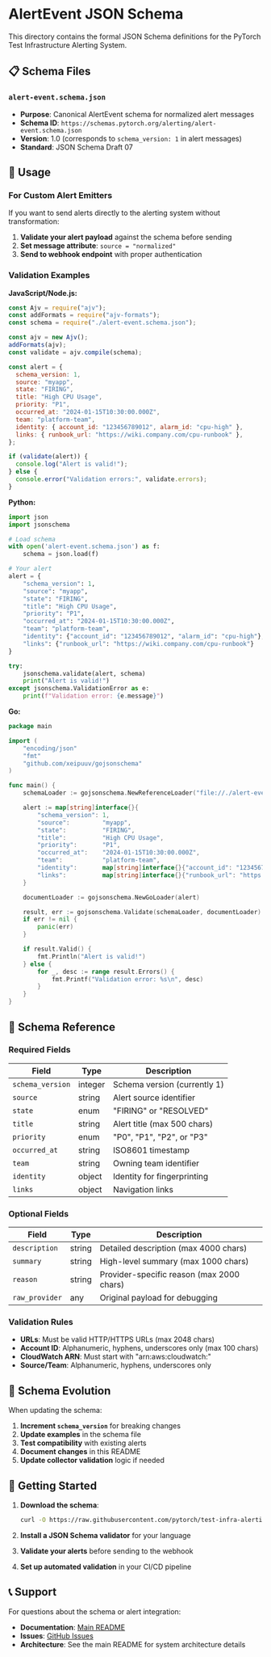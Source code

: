 # AlertEvent JSON Schema

This directory contains the formal JSON Schema definitions for the PyTorch Test Infrastructure Alerting System.

## 📋 Schema Files

### `alert-event.schema.json`

- **Purpose**: Canonical AlertEvent schema for normalized alert messages
- **Schema ID**: `https://schemas.pytorch.org/alerting/alert-event.schema.json`
- **Version**: 1.0 (corresponds to `schema_version: 1` in alert messages)
- **Standard**: JSON Schema Draft 07

## 🔧 Usage

### For Custom Alert Emitters

If you want to send alerts directly to the alerting system without transformation:

1. **Validate your alert payload** against the schema before sending
2. **Set message attribute**: `source = "normalized"`
3. **Send to webhook endpoint** with proper authentication

### Validation Examples

**JavaScript/Node.js:**

```javascript
const Ajv = require("ajv");
const addFormats = require("ajv-formats");
const schema = require("./alert-event.schema.json");

const ajv = new Ajv();
addFormats(ajv);
const validate = ajv.compile(schema);

const alert = {
  schema_version: 1,
  source: "myapp",
  state: "FIRING",
  title: "High CPU Usage",
  priority: "P1",
  occurred_at: "2024-01-15T10:30:00.000Z",
  team: "platform-team",
  identity: { account_id: "123456789012", alarm_id: "cpu-high" },
  links: { runbook_url: "https://wiki.company.com/cpu-runbook" },
};

if (validate(alert)) {
  console.log("Alert is valid!");
} else {
  console.error("Validation errors:", validate.errors);
}
```

**Python:**

```python
import json
import jsonschema

# Load schema
with open('alert-event.schema.json') as f:
    schema = json.load(f)

# Your alert
alert = {
    "schema_version": 1,
    "source": "myapp",
    "state": "FIRING",
    "title": "High CPU Usage",
    "priority": "P1",
    "occurred_at": "2024-01-15T10:30:00.000Z",
    "team": "platform-team",
    "identity": {"account_id": "123456789012", "alarm_id": "cpu-high"},
    "links": {"runbook_url": "https://wiki.company.com/cpu-runbook"}
}

try:
    jsonschema.validate(alert, schema)
    print("Alert is valid!")
except jsonschema.ValidationError as e:
    print(f"Validation error: {e.message}")
```

**Go:**

```go
package main

import (
    "encoding/json"
    "fmt"
    "github.com/xeipuuv/gojsonschema"
)

func main() {
    schemaLoader := gojsonschema.NewReferenceLoader("file://./alert-event.schema.json")

    alert := map[string]interface{}{
        "schema_version": 1,
        "source":         "myapp",
        "state":          "FIRING",
        "title":          "High CPU Usage",
        "priority":       "P1",
        "occurred_at":    "2024-01-15T10:30:00.000Z",
        "team":           "platform-team",
        "identity":       map[string]interface{}{"account_id": "123456789012", "alarm_id": "cpu-high"},
        "links":          map[string]interface{}{"runbook_url": "https://wiki.company.com/cpu-runbook"},
    }

    documentLoader := gojsonschema.NewGoLoader(alert)

    result, err := gojsonschema.Validate(schemaLoader, documentLoader)
    if err != nil {
        panic(err)
    }

    if result.Valid() {
        fmt.Println("Alert is valid!")
    } else {
        for _, desc := range result.Errors() {
            fmt.Printf("Validation error: %s\n", desc)
        }
    }
}
```

## 📖 Schema Reference

### Required Fields

| Field            | Type    | Description                  |
| ---------------- | ------- | ---------------------------- |
| `schema_version` | integer | Schema version (currently 1) |
| `source`         | string  | Alert source identifier      |
| `state`          | enum    | "FIRING" or "RESOLVED"       |
| `title`          | string  | Alert title (max 500 chars)  |
| `priority`       | enum    | "P0", "P1", "P2", or "P3"    |
| `occurred_at`    | string  | ISO8601 timestamp            |
| `team`           | string  | Owning team identifier       |
| `identity`       | object  | Identity for fingerprinting  |
| `links`          | object  | Navigation links             |

### Optional Fields

| Field          | Type   | Description                               |
| -------------- | ------ | ----------------------------------------- |
| `description`  | string | Detailed description (max 4000 chars)     |
| `summary`      | string | High-level summary (max 1000 chars)       |
| `reason`       | string | Provider-specific reason (max 2000 chars) |
| `raw_provider` | any    | Original payload for debugging            |

### Validation Rules

- **URLs**: Must be valid HTTP/HTTPS URLs (max 2048 chars)
- **Account ID**: Alphanumeric, hyphens, underscores only (max 100 chars)
- **CloudWatch ARN**: Must start with "arn:aws:cloudwatch:"
- **Source/Team**: Alphanumeric, hyphens, underscores only

## 🔄 Schema Evolution

When updating the schema:

1. **Increment `schema_version`** for breaking changes
2. **Update examples** in the schema file
3. **Test compatibility** with existing alerts
4. **Document changes** in this README
5. **Update collector validation** logic if needed

## 🚀 Getting Started

1. **Download the schema**:

   ```bash
   curl -O https://raw.githubusercontent.com/pytorch/test-infra-alerting/main/lambdas/collector/schemas/alert-event.schema.json
   ```

2. **Install a JSON Schema validator** for your language
3. **Validate your alerts** before sending to the webhook
4. **Set up automated validation** in your CI/CD pipeline

## 📞 Support

For questions about the schema or alert integration:

- **Documentation**: [Main README](../../../README.md)
- **Issues**: [GitHub Issues](https://github.com/pytorch/test-infra-alerting/issues)
- **Architecture**: See the main README for system architecture details

